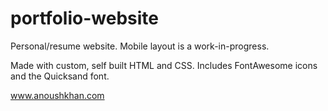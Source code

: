 # portfolio-website
Personal/resume website. Mobile layout is a work-in-progress.

Made with custom, self built HTML and CSS. Includes FontAwesome icons and the Quicksand font.

www.anoushkhan.com
